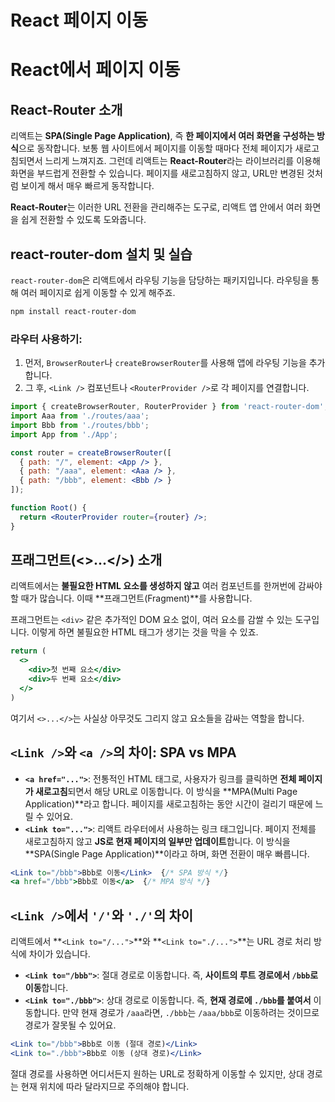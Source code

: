 # React 페이지 이동

# React에서 페이지 이동

## React-Router 소개

리액트는 **SPA(Single Page Application)**, 즉 **한 페이지에서 여러 화면을 구성하는 방식**으로 동작합니다. 보통 웹 사이트에서 페이지를 이동할 때마다 전체 페이지가 새로고침되면서 느리게 느껴지죠. 그런데 리액트는 **React-Router**라는 라이브러리를 이용해 화면을 부드럽게 전환할 수 있습니다. 페이지를 새로고침하지 않고, URL만 변경된 것처럼 보이게 해서 매우 빠르게 동작합니다.

**React-Router**는 이러한 URL 전환을 관리해주는 도구로, 리액트 앱 안에서 여러 화면을 쉽게 전환할 수 있도록 도와줍니다.

## react-router-dom 설치 및 실습

`react-router-dom`은 리액트에서 라우팅 기능을 담당하는 패키지입니다. 라우팅을 통해 여러 페이지로 쉽게 이동할 수 있게 해주죠.

```bash
npm install react-router-dom
```

### **라우터 사용하기**:

1. 먼저, `BrowserRouter`나 `createBrowserRouter`를 사용해 앱에 라우팅 기능을 추가합니다.
2. 그 후, `<Link />` 컴포넌트나 `<RouterProvider />`로 각 페이지를 연결합니다.

```jsx
import { createBrowserRouter, RouterProvider } from 'react-router-dom';
import Aaa from './routes/aaa';
import Bbb from './routes/bbb';
import App from './App';

const router = createBrowserRouter([
  { path: "/", element: <App /> },
  { path: "/aaa", element: <Aaa /> },
  { path: "/bbb", element: <Bbb /> }
]);

function Root() {
  return <RouterProvider router={router} />;
}
```

## 프래그먼트(<>...</>) 소개

리액트에서는 **불필요한 HTML 요소를 생성하지 않고** 여러 컴포넌트를 한꺼번에 감싸야 할 때가 많습니다. 이때 **프래그먼트(Fragment)**를 사용합니다.

프래그먼트는 `<div>` 같은 추가적인 DOM 요소 없이, 여러 요소를 감쌀 수 있는 도구입니다. 이렇게 하면 불필요한 HTML 태그가 생기는 것을 막을 수 있죠.

```jsx
return (
  <>
    <div>첫 번째 요소</div>
    <div>두 번째 요소</div>
  </>
)
```

여기서 `<>...</>`는 사실상 아무것도 그리지 않고 요소들을 감싸는 역할을 합니다.

## `<Link />`와 `<a />`의 차이: SPA vs MPA

- **`<a href="...">`**: 전통적인 HTML 태그로, 사용자가 링크를 클릭하면 **전체 페이지가 새로고침**되면서 해당 URL로 이동합니다. 이 방식을 **MPA(Multi Page Application)**라고 합니다. 페이지를 새로고침하는 동안 시간이 걸리기 때문에 느릴 수 있어요.
- **`<Link to="...">`**: 리액트 라우터에서 사용하는 링크 태그입니다. 페이지 전체를 새로고침하지 않고 **JS로 현재 페이지의 일부만 업데이트**합니다. 이 방식을 **SPA(Single Page Application)**이라고 하며, 화면 전환이 매우 빠릅니다.

```jsx
<Link to="/bbb">Bbb로 이동</Link>  {/* SPA 방식 */}
<a href="/bbb">Bbb로 이동</a>  {/* MPA 방식 */}
```

## `<Link />`에서 `'/'`와 `'./'`의 차이

리액트에서 **`<Link to="/...">`**와 **`<Link to="./...">`**는 URL 경로 처리 방식에 차이가 있습니다.

- **`<Link to="/bbb">`**: 절대 경로로 이동합니다. 즉, **사이트의 루트 경로에서 `/bbb`로 이동**합니다.
- **`<Link to="./bbb">`**: 상대 경로로 이동합니다. 즉, **현재 경로에 `./bbb`를 붙여서** 이동합니다. 만약 현재 경로가 `/aaa`라면, `./bbb`는 `/aaa/bbb`로 이동하려는 것이므로 경로가 잘못될 수 있어요.

```jsx
<Link to="/bbb">Bbb로 이동 (절대 경로)</Link>
<Link to="./bbb">Bbb로 이동 (상대 경로)</Link>
```

절대 경로를 사용하면 어디서든지 원하는 URL로 정확하게 이동할 수 있지만, 상대 경로는 현재 위치에 따라 달라지므로 주의해야 합니다.